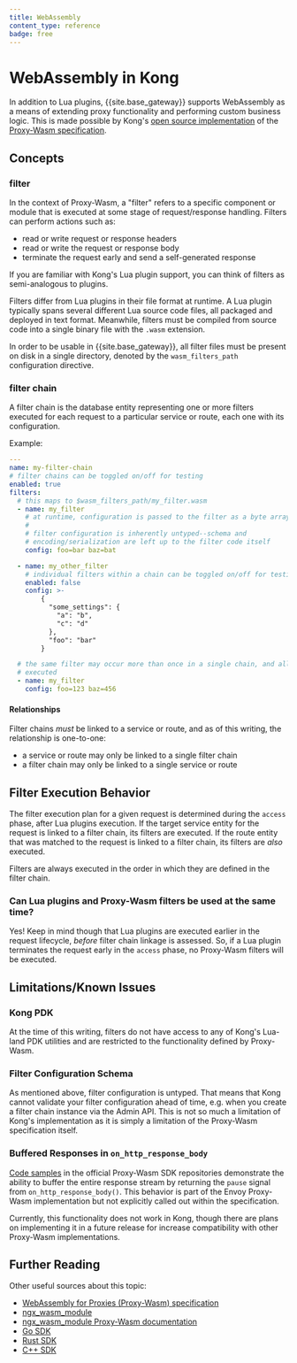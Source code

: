 ```yaml
---
title: WebAssembly
content_type: reference
badge: free
---
```


# WebAssembly in Kong

In addition to Lua plugins, {{site.base_gateway}} supports WebAssembly as a
means of extending proxy functionality and performing custom business logic.
This is made possible by Kong's [open source implementation](https://github.com/Kong/ngx_wasm_module) of
the [Proxy-Wasm specification](https://github.com/proxy-wasm/spec).

## Concepts

### filter

In the context of Proxy-Wasm, a "filter" refers to a specific component or
module that is executed at some stage of request/response handling. Filters can
perform actions such as:

* read or write request or response headers
* read or write the request or response body
* terminate the request early and send a self-generated response

If you are familiar with Kong's Lua plugin support, you can think of filters
as semi-analogous to plugins.

Filters differ from Lua plugins in their file format at runtime. A Lua plugin
typically spans several different Lua source code files, all packaged and
deployed in text format. Meanwhile, filters must be compiled from source code
into a single binary file with the `.wasm` extension.

In order to be usable in {{site.base_gateway}}, all filter files must be present
on disk in a single directory, denoted by the `wasm_filters_path` configuration
directive.

### filter chain

A filter chain is the database entity representing one or more filters executed
for each request to a particular service or route, each one with its
configuration.

Example:

```yaml
---
name: my-filter-chain
# filter chains can be toggled on/off for testing
enabled: true
filters:
  # this maps to $wasm_filters_path/my_filter.wasm
  - name: my_filter
    # at runtime, configuration is passed to the filter as a byte array
    #
    # filter configuration is inherently untyped--schema and
    # encoding/serialization are left up to the filter code itself
    config: foo=bar baz=bat

  - name: my_other_filter
    # individual filters within a chain can be toggled on/off for testing
    enabled: false
    config: >-
        {
          "some_settings": {
            "a": "b",
            "c": "d"
          },
          "foo": "bar"
        }

  # the same filter may occur more than once in a single chain, and all entries will be
  # executed
  - name: my_filter
    config: foo=123 baz=456
```


#### Relationships

Filter chains _must_ be linked to a service or route, and as of this writing,
the relationship is one-to-one:

* a service or route may only be linked to a single filter chain
* a filter chain may only be linked to a single service or route

## Filter Execution Behavior

The filter execution plan for a given request is determined during the `access`
phase, after Lua plugins execution. If the target service entity for the request
is linked to a filter chain, its filters are executed. If the route entity that
was matched to the request is linked to a filter chain, its filters are _also_
executed.

Filters are always executed in the order in which they are defined in the filter
chain.

### Can Lua plugins and Proxy-Wasm filters be used at the same time?

Yes! Keep in mind though that Lua plugins are executed earlier in the request
lifecycle, _before_ filter chain linkage is assessed. So, if a Lua plugin
terminates the request early in the `access` phase, no Proxy-Wasm filters will
be executed.

## Limitations/Known Issues

### Kong PDK

At the time of this writing, filters do not have access to any of Kong's
Lua-land PDK utilities and are restricted to the functionality defined by
Proxy-Wasm.

### Filter Configuration Schema

As mentioned above, filter configuration is untyped. That means that Kong
cannot validate your filter configuration ahead of time, e.g. when you create a
filter chain instance via the Admin API. This is not so much a limitation of
Kong's implementation as it is simply a limitation of the Proxy-Wasm
specification itself.

### Buffered Responses in `on_http_response_body`

[Code samples](https://github.com/proxy-wasm/proxy-wasm-rust-sdk/blob/v0.2.1/examples/http_body/src/lib.rs#L52-L56) in the official Proxy-Wasm SDK
repositories demonstrate the ability to buffer the entire response stream by
returning the `pause` signal from `on_http_response_body()`. This behavior is
part of the Envoy Proxy-Wasm implementation but not explicitly called out within
the specification.

Currently, this functionality does not work in Kong, though there are plans on
implementing it in a future release for increase compatibility with other
Proxy-Wasm implementations.


## Further Reading

Other useful sources about this topic:
* [WebAssembly for Proxies (Proxy-Wasm) specification](https://github.com/proxy-wasm/spec)
* [ngx_wasm_module](https://github.com/Kong/ngx_wasm_module)
* [ngx_wasm_module Proxy-Wasm documentation](https://github.com/Kong/ngx_wasm_module/blob/main/docs/PROXY_WASM.md)
* [Go SDK](https://github.com/tetratelabs/proxy-wasm-go-sdk/)
* [Rust SDK](https://github.com/proxy-wasm/proxy-wasm-rust-sdk/)
* [C++ SDK](https://github.com/proxy-wasm/proxy-wasm-cpp-sdk/)

